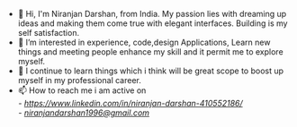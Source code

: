 - 👋 Hi, I'm Niranjan Darshan, from India. My passion  lies with dreaming up ideas and making them come true with elegant interfaces. Building is my self satisfaction.
- 👀 I’m interested in experience, code,design Applications, Learn new things and meeting people enhance my skill and it permit me to explore myself.
- 🌱 I continue to learn things which i think will be great scope to boost up myself in my professional career. 
- 📫 How to reach me i am active on  
*- https://www.linkedin.com/in/niranjan-darshan-410552186/* <br>
*- niranjandarshan1996@gmail.com*


<!---
niranjandarshan/niranjandarshan is a ✨ special ✨ repository because its `README.md` (this file) appears on your GitHub profile.
You can click the Preview link to take a look at your changes.
--->
